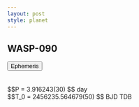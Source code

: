 ```yaml
---
layout: post
style: planet
---
```

<script src="../js/planets.js"></script>

## WASP-090

<!-- Tab links -->
<div class="tab">
<button class="tablinks" onclick="openCity(event, 'Ephemeris')">Ephemeris</button>
</div>

<!-- Tab content -->
<div id="Ephemeris" class="tabcontent" markdown="1">
<br/><br/>
$$P = 3.916243(30) $$ day <br/>
$$T_0 = 2456235.564679(50) $$ BJD TDB
<br/><br/>
<br/><br/>
</div>



<script src="../js/tabs.js"></script>


